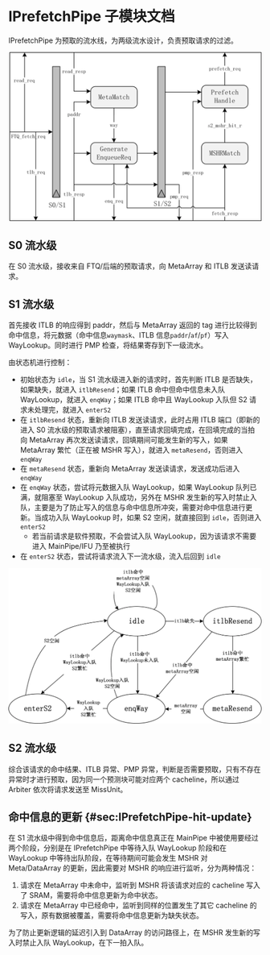 # IPrefetchPipe 子模块文档

IPrefetchPipe 为预取的流水线，为两级流水设计，负责预取请求的过滤。

![IPrefetchPipe 结构](../figure/ICache/IPrefetchPipe/iprefetchpipe_structure.png)

## S0 流水级

在 S0 流水级，接收来自 FTQ/后端的预取请求，向 MetaArray 和 ITLB 发送读请求。

## S1 流水级

首先接收 ITLB 的响应得到 paddr，然后与 MetaArray 返回的 tag 进行比较得到命中信息，将元数据（命中信息`waymask`、ITLB 信息`paddr`/`af`/`pf`）写入 WayLookup。同时进行 PMP 检查，将结果寄存到下一级流水。

由状态机进行控制：

- 初始状态为 `idle`，当 S1 流水级进入新的请求时，首先判断 ITLB 是否缺失，如果缺失，就进入 `itlbResend`；如果 ITLB 命中但命中信息未入队 WayLookup，就进入 `enqWay`；如果 ITLB 命中且 WayLookup 入队但 S2 请求未处理完，就进入 `enterS2`
- 在 `itlbResend` 状态，重新向 ITLB 发送读请求，此时占用 ITLB 端口（即新的进入 S0 流水级的预取请求被阻塞），直至请求回填完成，在回填完成的当拍向 MetaArray 再次发送读请求，回填期间可能发生新的写入，如果 MetaArray 繁忙（正在被 MSHR 写入），就进入 `metaResend`，否则进入 `enqWay`
- 在 `metaResend` 状态，重新向 MetaArray 发送读请求，发送成功后进入 `enqWay`
- 在 `enqWay` 状态，尝试将元数据入队 WayLookup，如果 WayLookup 队列已满，就阻塞至 WayLookup 入队成功，另外在 MSHR 发生新的写入时禁止入队，主要是为了防止写入的信息与命中信息所冲突，需要对命中信息进行更新。当成功入队 WayLookup 时，如果 S2 空闲，就直接回到 `idle`，否则进入 `enterS2`
  - 若当前请求是软件预取，不会尝试入队 WayLookup，因为该请求不需要进入 MainPipe/IFU 乃至被执行
- 在 `enterS2` 状态，尝试将请求流入下一流水级，流入后回到 `idle`

![IPrefetchPipe S1 状态机](../figure/ICache/IPrefetchPipe/iprefetchpipe_s1_fsm.png)

## S2 流水级

综合该请求的命中结果、ITLB 异常、PMP 异常，判断是否需要预取，只有不存在异常时才进行预取，因为同一个预测块可能对应两个 cacheline，所以通过 Arbiter 依次将请求发送至 MissUnit。

## 命中信息的更新 {#sec:IPrefetchPipe-hit-update}

在 S1 流水级中得到命中信息后，距离命中信息真正在 MainPipe 中被使用要经过两个阶段，分别是在 IPrefetchPipe 中等待入队 WayLookup 阶段和在 WayLookup 中等待出队阶段，在等待期间可能会发生 MSHR 对 Meta/DataArray 的更新，因此需要对 MSHR 的响应进行监听，分为两种情况：

1. 请求在 MetaArray 中未命中，监听到 MSHR 将该请求对应的 cacheline 写入了 SRAM，需要将命中信息更新为命中状态。
2. 请求在 MetaArray 中已经命中，监听到同样的位置发生了其它 cacheline 的写入，原有数据被覆盖，需要将命中信息更新为缺失状态。

为了防止更新逻辑的延迟引入到 DataArray 的访问路径上，在 MSHR 发生新的写入时禁止入队 WayLookup，在下一拍入队。
